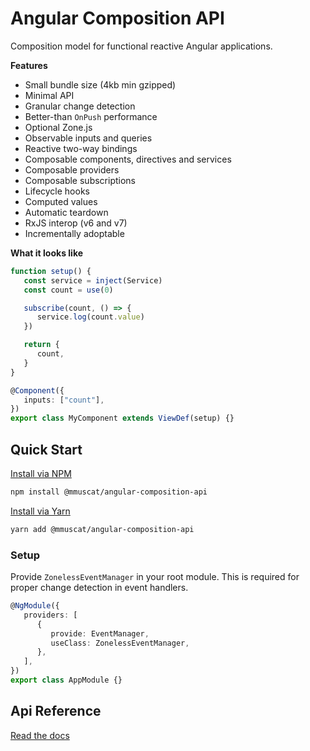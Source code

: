 # Angular Composition API

Composition model for functional reactive Angular applications.

**Features**

-  Small bundle size (4kb min gzipped)
-  Minimal API
-  Granular change detection
-  Better-than `OnPush` performance
-  Optional Zone.js
-  Observable inputs and queries
-  Reactive two-way bindings
-  Composable components, directives and services
-  Composable providers
-  Composable subscriptions
-  Lifecycle hooks
-  Computed values
-  Automatic teardown
-  RxJS interop (v6 and v7)
-  Incrementally adoptable

**What it looks like**

```ts
function setup() {
   const service = inject(Service)
   const count = use(0)

   subscribe(count, () => {
      service.log(count.value)
   })

   return {
      count,
   }
}

@Component({
   inputs: ["count"],
})
export class MyComponent extends ViewDef(setup) {}
```

## Quick Start

[Install via NPM](https://www.npmjs.com/package/@mmuscat/angular-composition-api)

```bash
npm install @mmuscat/angular-composition-api
```

[Install via Yarn](https://yarnpkg.com/package/@mmuscat/angular-composition-api)

```bash
yarn add @mmuscat/angular-composition-api
```

### Setup

Provide `ZonelessEventManager` in your root module. This is required
for proper change detection in event handlers.

```ts
@NgModule({
   providers: [
      {
         provide: EventManager,
         useClass: ZonelessEventManager,
      },
   ],
})
export class AppModule {}
```

## Api Reference

[Read the docs](https://mmuscat.github.io/angular-composition-api/docs/intro)
